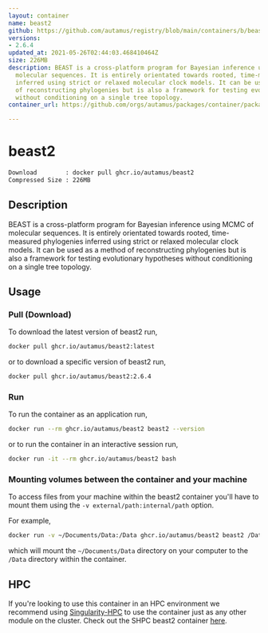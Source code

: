 ```yaml
---
layout: container
name: beast2
github: https://github.com/autamus/registry/blob/main/containers/b/beast2/spack.yaml
versions:
- 2.6.4
updated_at: 2021-05-26T02:44:03.468410464Z
size: 226MB
description: BEAST is a cross-platform program for Bayesian inference using MCMC of
  molecular sequences. It is entirely orientated towards rooted, time-measured phylogenies
  inferred using strict or relaxed molecular clock models. It can be used as a method
  of reconstructing phylogenies but is also a framework for testing evolutionary hypotheses
  without conditioning on a single tree topology.
container_url: https://github.com/orgs/autamus/packages/container/package/beast2

---
```

# beast2
```bash 
Download        : docker pull ghcr.io/autamus/beast2
Compressed Size : 226MB
```

## Description
BEAST is a cross-platform program for Bayesian inference using MCMC of molecular sequences. It is entirely orientated towards rooted, time-measured phylogenies inferred using strict or relaxed molecular clock models. It can be used as a method of reconstructing phylogenies but is also a framework for testing evolutionary hypotheses without conditioning on a single tree topology.

## Usage
### Pull (Download)
To download the latest version of beast2 run,

```bash
docker pull ghcr.io/autamus/beast2:latest
```

or to download a specific version of beast2 run,

```bash
docker pull ghcr.io/autamus/beast2:2.6.4
```
### Run
To run the container as an application run,
```bash
docker run --rm ghcr.io/autamus/beast2 beast2 --version
```

or to run the container in an interactive session run,
```bash
docker run -it --rm ghcr.io/autamus/beast2 bash
```

### Mounting volumes between the container and your machine
To access files from your machine within the beast2 container you'll have to mount them using the `-v external/path:internal/path` option.

For example,
```bash
docker run -v ~/Documents/Data:/Data ghcr.io/autamus/beast2 beast2 /Data/myData.csv
```
which will mount the `~/Documents/Data` directory on your computer to the `/Data` directory within the container.

## HPC
If you're looking to use this container in an HPC environment we recommend using [Singularity-HPC](https://singularity-hpc.readthedocs.io) to use the container just as any other module on the cluster. Check out the SHPC beast2 container [here](https://singularityhub.github.io/singularity-hpc/r/ghcr.io-autamus-beast2/).